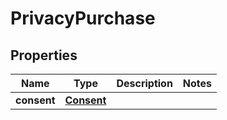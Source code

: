 

# PrivacyPurchase


## Properties

| Name | Type | Description | Notes |
|------------ | ------------- | ------------- | -------------|
|**consent** | [**Consent**](Consent.md) |  |  |



